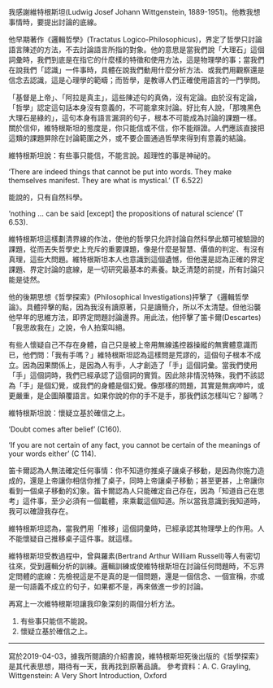 我感謝維特根斯坦\(Ludwig Josef Johann Wittgenstein, 1889-1951\)。他教我想事情時，要提出討論的底線。

他早期著作《邏輯哲學》\(Tractatus Logico-Philosophicus\)，界定了哲學只討論語言陳述的方法，不去討論語言所指的對象。他的意思是當我們說「大理石」這個詞彙時，我們到底是在指它的什麼樣的特徵和使用方法，這是物理學的事；當我們在說我們「認識」一件事時，具體在說我們動用什麼分析方法、或我們用觀察還是信念去認識，這是心理學的範疇；而哲學，是教導人們正確使用語言的一門學問。

「基督是上帝」、「阿拉是真主」，這些陳述句的真偽，沒有定論。由於沒有定論，「哲學」認定這句話本身沒有意義的，不可能拿來討論。好比有人說，「那塊黑色大理石是綠的」，這句本身有語言漏洞的句子，根本不可能成為討論的課題一樣。關於信仰，維特根斯坦的態度是，你只能信或不信，你不能辯證。人們應該直接把這類的課題屏除在討論範圍之外，或不要企圖通過哲學來得到有意義的結論。

維特根斯坦說：有些事只能信，不能言說。超理性的事是神祕的。

‘There are indeed things that cannot be put into words. They make themselves manifest. They are what is mystical.’ (T 6.522)

能說的，只有自然科學。

‘nothing … can be said [except] the propositions of natural science’ (T 6.53).

維特根斯坦這樣劃清界線的作法，使他的哲學只允許討論自然科學此類可被驗證的課題，從而丟失哲學史上充斥的重要課題，像是什麼是智慧、價值的判定、有沒有真理，這些大問題。維特根斯坦本人也意識到這個遺憾，但他還是認為正確的界定課題、界定討論的底線，是一切研究最基本的素養。缺乏清楚的前提，所有討論只能是徒然。

他的後期思想《哲學探索》\(Philosophical Investigations\)抨擊了《邏輯哲學論》。具體抨擊的點，因為我沒有讀原著，只是讀簡介，所以不太清楚。但他沿襲他早年的思維方法，即界定問題討論邊界。用此法，他抨擊了笛卡爾\(Descartes\)「我思故我在」之說，令人拍案叫絕。

有些人懷疑自己不存在身體，自己只是被上帝用無線遙控器操縱的無實體意識而已，他們問：「我有手嗎？」維特根斯坦認為這樣問是荒謬的，這個句子根本不成立。因為因果關係上，是因為人有手，人才創造了「手」這個詞彙。當我們使用「手」這個詞時，我們已經承認了這個詞的實質。因此除非情況特殊，我們不該認為「手」是個幻覺，或我們的身體是個幻覺。像那樣的問題，其實是無病呻吟，或更嚴重，是企圖顛覆語言。如果你說的你的手不是手，那我們該怎樣叫它？腳嗎？

維特根斯坦說：懷疑立基於確信之上。

‘Doubt comes after belief’ (C160).

‘If you are not certain of any fact, you cannot be certain of the meanings of your words either’ (C 114).

笛卡爾認為人無法確定任何事情：你不知道你推桌子讓桌子移動，是因為你施力造成的，還是上帝讓你相信你推了桌子，同時上帝讓桌子移動；甚至更甚，上帝讓你看到一個桌子移動的幻象。笛卡爾認為人只能確定自己存在，因為「知道自己在思考」這件事，至少必須有一個載體，來乘載這個知道。所以當我意識到我知道時，我可以確證我存在。

維特根斯坦認為，當我們用「推移」這個詞彙時，已經承認其物理學上的作用。人不能懷疑自己推移桌子這件事。就這樣。

維特根斯坦受教過程中，曾與羅素\(Bertrand Arthur William Russell\)等人有密切往來，受到邏輯分析的訓練。邏輯訓練或使維特根斯坦在討論任何問題時，不忘界定問體的底線：先檢視這是不是真的是一個問題，還是一個信念、一個宣稱，亦或是一句語義不成立的句子，如果都不是，再來做進一步的討論。

再寫上一次維特根斯坦讓我印象深刻的兩個分析方法。

1. 有些事只能信不能說。
2. 懷疑立基於確信之上。

---

寫於2019-04-03，據我所閱讀的介紹書說，維特根斯坦死後出版的《哲學探索》是其代表思想，期待有一天，我再找到原著品讀。
參考資料：A. C. Grayling, Wittgenstein: A Very Short Introduction, Oxford

